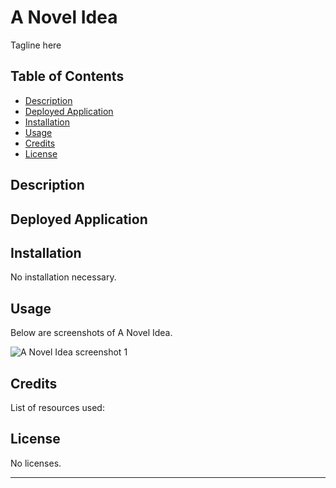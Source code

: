 # A Novel Idea
Tagline here

## Table of Contents

- [Description](#description)
- [Deployed Application](#deployed-application)
- [Installation](#installation)
- [Usage](#usage)
- [Credits](#credits)
- [License](#license)

## Description



## Deployed Application



## Installation

No installation necessary.

## Usage

Below are screenshots of A Novel Idea.

![A Novel Idea screenshot 1]()

## Credits

List of resources used:



## License

No licenses.

---